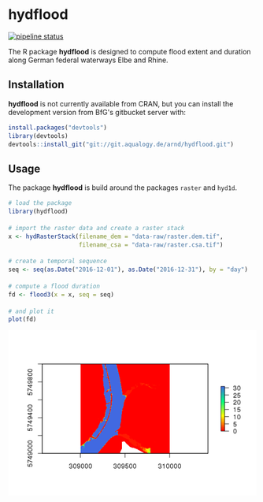 
<!-- README.md is generated from README.Rmd. Please edit that file -->
hydflood
=========

[![pipeline status](https://git.aqualogy.de/arnd/hydflood/badges/master/pipeline.svg)](https://git.aqualogy.de/arnd/hydflood/commits/master)

The R package **hydflood** is designed to compute flood extent and duration along German federal waterways Elbe and Rhine.

Installation
------------

**hydflood** is not currently available from CRAN, but you can install the development version from BfG's gitbucket server with:

``` r
install.packages("devtools")
library(devtools)
devtools::install_git("git://git.aqualogy.de/arnd/hydflood.git")
```

Usage
-----

The package **hydflood** is build around the packages `raster` and `hyd1d`.

``` r
# load the package
library(hydflood)

# import the raster data and create a raster stack
x <- hydRasterStack(filename_dem = "data-raw/raster.dem.tif",
                    filename_csa = "data-raw/raster.csa.tif")

# create a temporal sequence
seq <- seq(as.Date("2016-12-01"), as.Date("2016-12-31"), by = "day")

# compute a flood duration
fd <- flood3(x = x, seq = seq)

# and plot it
plot(fd)
```

<img src="README_files/figure-markdown_github/usage-1.png" style="display: block; margin: auto;" />
